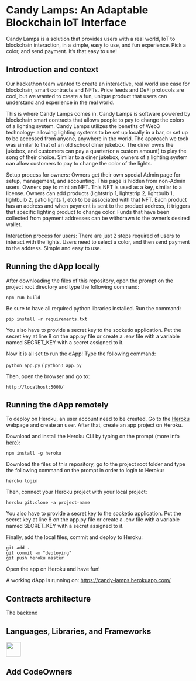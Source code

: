 # Candy Lamps: An Adaptable Blockchain IoT Interface

Candy Lamps is a solution that provides users with a real world, IoT to blockchain interaction, in a simple, easy to use, and fun experience. Pick a color, and send payment. It’s that easy to use!

## Introduction and context

Our hackathon team wanted to create an interactive, real world use case for blockchain, smart contracts and NFTs. Price feeds and DeFi protocols are cool, but we wanted to create a fun, unique product that users can understand and experience in the real world.

This is where Candy Lamps comes in. Candy Lamps is software powered by blockchain smart contracts that allows people to pay to change the colors of a lighting system. Candy Lamps utilizes the benefits of Web3 technology- allowing lighting systems to be set up locally in a bar, or set up to be accessed from anyone, anywhere in the world. The approach we took was similar to that of an old school diner jukebox. The diner owns the jukebox, and customers can pay a quarter(or a custom amount) to play the song of their choice. Similar to a diner jukebox, owners of a lighting system can allow customers to pay to change the color of the lights.

Setup process for owners: Owners get their own special Admin page for setup, management, and accounting. This page is hidden from non-Admin users. Owners pay to mint an NFT. This NFT is used as a key, similar to a license. Owners can add products (lightstrip 1, lightstrip 2, lightbulb 1, lightbulb 2, patio lights 1, etc) to be associated with that NFT. Each product has an address and when payment is sent to the product address, it triggers that specific lighting product to change color. Funds that have been collected from payment addresses can be withdrawn to the owner’s desired wallet.

Interaction process for users: There are just 2 steps required of users to interact with the lights. Users need to select a color, and then send payment to the address. Simple and easy to use.

## Running the dApp locally
After downloading the files of this repository, open the prompt on the project root directory and type the following command:

```npm run build```

Be sure to have all required python libraries installed. Run the command:

```pip install -r requirements.txt```

You also have to provide a secret key to the socketio application. Put the secret key at line 8 on the app.py file or create a .env file with a variable named SECRET_KEY with a secret assigned to it. 

Now it is all set to run the dApp! Type the following command:

```python app.py``` / ```python3 app.py```

Then, open the browser and go to:

```http://localhost:5000/```

## Running the dApp remotely
To deploy on Heroku, an user account need to be created. Go to the [Heroku](https://www.heroku.com/) webpage and create an user. After that, create an app project on Heroku.

Download and install the Heroku CLI by typing on the prompt (more info [here](https://devcenter.heroku.com/articles/heroku-cli)):

```npm install -g heroku```

Download the files of this repository, go to the project root folder and type the following command on the prompt in order to login to Heroku:

```heroku login```

Then, connect your Heroku project with your local project:

```heroku git:clone -a project-name```

You also have to provide a secret key to the socketio application. Put the secret key at line 8 on the app.py file or create a .env file with a variable named SECRET_KEY with a secret assigned to it. 

Finally, add the local files, commit and deploy to Heroku:

```
git add .
git commit -m "deploying"
git push heroku master
```

Open the app on Heroku and have fun!

A working dApp is running on: https://candy-lamps.herokuapp.com/

## Contracts architecture

The backend 

## Languages, Libraries, and Frameworks
<img src="https://cdn.jsdelivr.net/gh/devicons/devicon/icons/git/git-original.svg" width="40" height="40"/>

## Add CodeOwners
